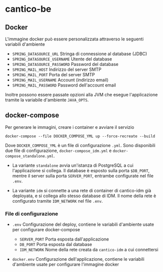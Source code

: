 # cantico-be

## Docker
L'immagine docker può essere personalizzata attraverso le seguenti variabili d'ambiente

* `SPRING_DATASOURCE_URL` Stringa di connessione al database (JDBC)
* `SPRING_DATASOURCE_USERNAME` Utente del database
* `SPRING_DATASOURCE_PASSWORD` Password del database
* `SPRING_MAIL_HOST` Indirizzo del server SMTP
* `SPRING_MAIL_PORT` Porta del server SMTP
* `SPRING_MAIL_USERNAME` Account (indirizzo email)
* `SPRING_MAIL_PASSWORD` Password dell'account email

Inoltre possono essere passate opzioni alla JVM che esegue l'applicazione tramite la variabile d'ambiente `JAVA_OPTS`.

## docker-compose
Per generare le immagini, creare i container e avviare il servizio
```
docker-compose --file DOCKER_COMPOSE_YML up --force-recreate --build
```
Dove `DOCKER_COMPOSE_YML` è un file di configurazione `.yml`. Sono disponibili due file di configurazione, `docker-compose_idm.yml` e `docker-compose_standalone.yml`.

* La variante `standalone` avvia un'istanza di PostgreSQL a cui l'applicazione si collega. Il database è esposto sulla porta `$DB_PORT`, mentre il server sulla porta `SERVER_PORT`, entrambe configurate nel file `.env`.

* La variante `idm` si connette a una rete di container di cantico-idm già deployata, e si collega allo stesso database di IDM. Il nome della rete è configurato tramite `IDM_NETWORK` nel file `.env`.

### File di configurazione

* `.env` Configurazione del deploy, contiene le variabili d'ambiente usate per configurare docker-compose
    * `SERVER_PORT` Porta esposta dall'applicazione
    * `DB_PORT` Porta esposta dal database
    * `IDM_NETWORK` Nome della rete creata da `cantico-idm` a cui connettersi
    
* `docker.env` Configurazione dell'applicazione, contiene le variabili d'ambiente usate per configurare l'immagine docker
